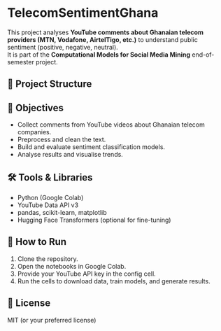 # TelecomSentimentGhana

This project analyses **YouTube comments about Ghanaian telecom providers (MTN, Vodafone, AirtelTigo, etc.)** to understand public sentiment (positive, negative, neutral).  
It is part of the **Computational Models for Social Media Mining** end-of-semester project.

## 📂 Project Structure


## 🎯 Objectives
- Collect comments from YouTube videos about Ghanaian telecom companies.
- Preprocess and clean the text.
- Build and evaluate sentiment classification models.
- Analyse results and visualise trends.

## 🛠 Tools & Libraries
- Python (Google Colab)
- YouTube Data API v3
- pandas, scikit-learn, matplotlib
- Hugging Face Transformers (optional for fine-tuning)

## 🚀 How to Run
1. Clone the repository.
2. Open the notebooks in Google Colab.
3. Provide your YouTube API key in the config cell.
4. Run the cells to download data, train models, and generate results.

## 📜 License
MIT (or your preferred license)
